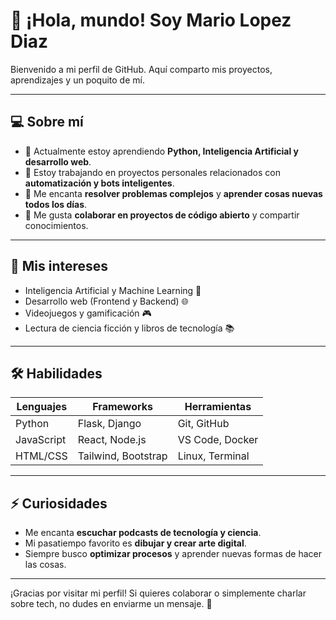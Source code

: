 # 👋 ¡Hola, mundo! Soy Mario Lopez Diaz

Bienvenido a mi perfil de GitHub. Aquí comparto mis proyectos, aprendizajes y un poquito de mí.  

---

## 💻 Sobre mí
- 🌱 Actualmente estoy aprendiendo **Python, Inteligencia Artificial y desarrollo web**.
- 🔭 Estoy trabajando en proyectos personales relacionados con **automatización y bots inteligentes**.
- 🎯 Me encanta **resolver problemas complejos** y **aprender cosas nuevas todos los días**.
- 👯 Me gusta **colaborar en proyectos de código abierto** y compartir conocimientos.

---

## 🎨 Mis intereses
- Inteligencia Artificial y Machine Learning 🤖
- Desarrollo web (Frontend y Backend) 🌐
- Videojuegos y gamificación 🎮
- Lectura de ciencia ficción y libros de tecnología 📚

---

## 🛠 Habilidades
| Lenguajes | Frameworks | Herramientas |
|-----------|-----------|-------------|
| Python | Flask, Django | Git, GitHub |
| JavaScript | React, Node.js | VS Code, Docker |
| HTML/CSS | Tailwind, Bootstrap | Linux, Terminal |

---

## ⚡ Curiosidades
- Me encanta **escuchar podcasts de tecnología y ciencia**.
- Mi pasatiempo favorito es **dibujar y crear arte digital**.
- Siempre busco **optimizar procesos** y aprender nuevas formas de hacer las cosas.

---

¡Gracias por visitar mi perfil! Si quieres colaborar o simplemente charlar sobre tech, no dudes en enviarme un mensaje. 🚀

